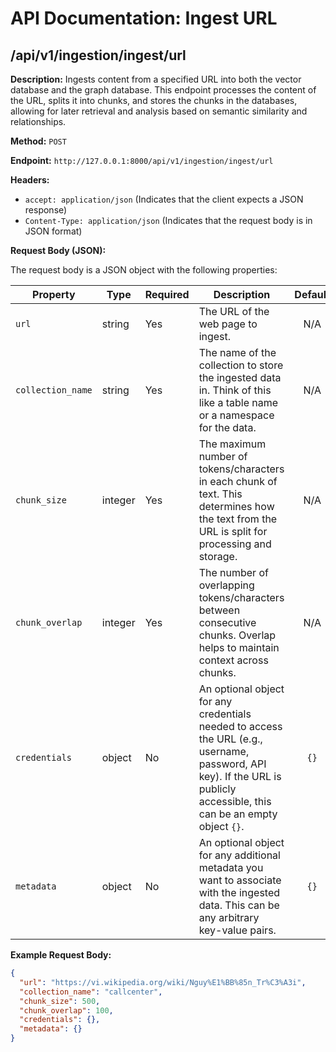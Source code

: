 # API Documentation: Ingest URL

## /api/v1/ingestion/ingest/url

**Description:** Ingests content from a specified URL into both the vector database and the graph database. This endpoint processes the content of the URL, splits it into chunks, and stores the chunks in the databases, allowing for later retrieval and analysis based on semantic similarity and relationships.

**Method:** `POST`

**Endpoint:** `http://127.0.0.1:8000/api/v1/ingestion/ingest/url`

**Headers:**

*   `accept: application/json`  (Indicates that the client expects a JSON response)
*   `Content-Type: application/json` (Indicates that the request body is in JSON format)

**Request Body (JSON):**

The request body is a JSON object with the following properties:

| Property          | Type      | Required | Description                                                                                                                                                              | Default |
| ----------------- | --------- | -------- | ------------------------------------------------------------------------------------------------------------------------------------------------------------------------ | :-----: |
| `url`             | string    | Yes      | The URL of the web page to ingest.                                                                                                                                      |   N/A   |
| `collection_name` | string    | Yes      | The name of the collection to store the ingested data in.  Think of this like a table name or a namespace for the data.                                             |   N/A   |
| `chunk_size`      | integer   | Yes      | The maximum number of tokens/characters in each chunk of text.  This determines how the text from the URL is split for processing and storage.                                  |   N/A   |
| `chunk_overlap`   | integer   | Yes      | The number of overlapping tokens/characters between consecutive chunks. Overlap helps to maintain context across chunks.                                                      |   N/A   |
| `credentials`     | object    | No       | An optional object for any credentials needed to access the URL (e.g., username, password, API key).  If the URL is publicly accessible, this can be an empty object `{}`. |   `{}`   |
| `metadata`        | object    | No       | An optional object for any additional metadata you want to associate with the ingested data.  This can be any arbitrary key-value pairs.                                     |   `{}`   |

**Example Request Body:**

```json
{
  "url": "https://vi.wikipedia.org/wiki/Nguy%E1%BB%85n_Tr%C3%A3i",
  "collection_name": "callcenter",
  "chunk_size": 500,
  "chunk_overlap": 100,
  "credentials": {},
  "metadata": {}
}
